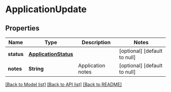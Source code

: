 # ApplicationUpdate
## Properties

| Name | Type | Description | Notes |
|------------ | ------------- | ------------- | -------------|
| **status** | [**ApplicationStatus**](ApplicationStatus.md) |  | [optional] [default to null] |
| **notes** | **String** | Application notes | [optional] [default to null] |

[[Back to Model list]](../README.md#documentation-for-models) [[Back to API list]](../README.md#documentation-for-api-endpoints) [[Back to README]](../README.md)

